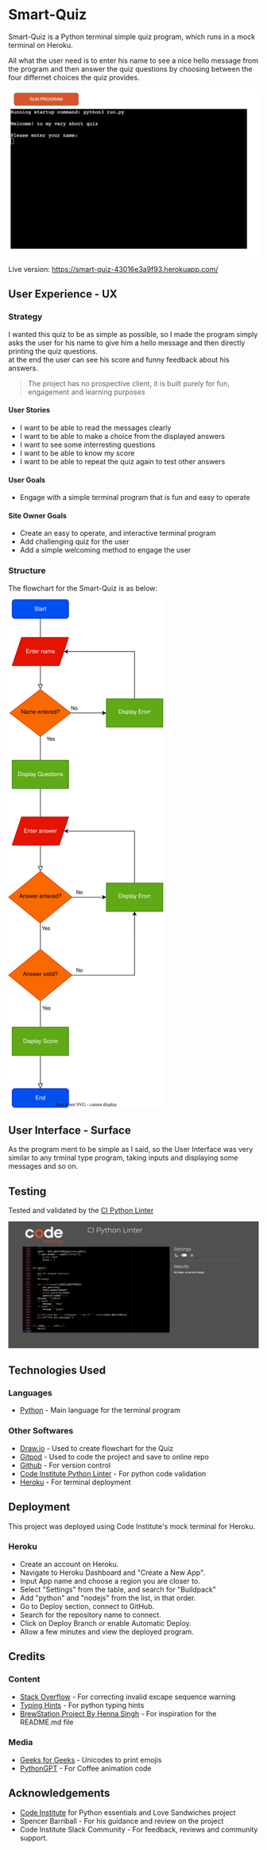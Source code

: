 # Smart-Quiz

Smart-Quiz is a Python terminal simple quiz program, which runs in a mock terminal on Heroku.

All what the user need is to enter his name to see a nice hello message from the program and then answer the quiz questions by choosing between the four differnet choices the quiz provides.

![Main Image](readme-content/main-photo.jpeg)

Live version: https://smart-quiz-43016e3a9f93.herokuapp.com/

## User Experience - UX

### Strategy

I wanted this quiz to be as simple as possible, so I made the program simply asks the user for his name to give him a hello message and then directly printing the quiz questions.<br>
at the end the user can see his score and funny feedback about his answers.

> The project has no prospective client, it is built purely for fun, engagement and learning purposes

#### User Stories
- I want to be able to read the messages clearly
- I want to be able to make a choice from the displayed answers
- I want to see some interresting questions
- I want to be able to know my score
- I want to be able to repeat the quiz again to test other answers

#### User Goals
- Engage with a simple terminal program that is fun and easy to operate

#### Site Owner Goals
- Create an easy to operate, and interactive terminal program
- Add challenging quiz for the user
- Add a simple welcoming method to engage the user

### Structure

The flowchart for the Smart-Quiz is as below:

![Flowchart](readme-content/FlowChart.svg)

## User Interface - Surface

As the program ment to be simple as I said, so the User Interface was very similar to any trminal type program, taking inputs and displaying some messages and so on.

## Testing

Tested and validated by the [CI Python Linter](https://pep8ci.herokuapp.com/)

![Testing](readme-content/testingPhoto.jpeg)

## Technologies Used

### Languages

- [Python](https://www.python.org/) - Main language for the terminal program

### Other Softwares

- [Draw.io](https://app.diagrams.net/) - Used to create flowchart for the Quiz
- [Gitpod](https://www.gitpod.io/#get-started) - Used to code the project and save to online repo
- [Github](https://github.com/) - For version control
- [Code Institute Python Linter](https://pep8ci.herokuapp.com/) - For python code validation
- [Heroku](https://id.heroku.com/login) - For terminal deployment


## Deployment

This project was deployed using Code Institute's mock terminal for Heroku.

### Heroku 

- Create an account on Heroku.
- Navigate to Heroku Dashboard and "Create a New App".
- Input App name and choose a region you are closer to.
- Select "Settings" from the table, and search for "Buildpack"
- Add "python" and "nodejs" from the list, in that order.
- Go to Deploy section, connect to GitHub.
- Search for the repository name to connect.
- Click on Deploy Branch or enable Automatic Deploy.
- Allow a few minutes and view the deployed program.

## Credits

### Content

- [Stack Overflow](https://stackoverflow.com/questions/52335970/how-to-fix-syntaxwarning-invalid-escape-sequence-in-python) - For correcting invalid excape sequence warning
- [Typing Hints](https://docs.python.org/3/library/typing.html) - For python typing hints
- [BrewStation Project By Henna Singh](https://github.com/hennasingh/BrewStation) - For inspiration for the README.md file

### Media
- [Geeks for Geeks](https://www.geeksforgeeks.org/python-program-to-print-emojis/) - Unicodes to print emojis
- [PythonGPT](https://openai.com/chatgpt/) - For Coffee animation code


## Acknowledgements
- [Code Institute](https://codeinstitute.net/) for Python essentials and Love Sandwiches project
- Spencer Barriball  - For his guidance and review on the project
- Code Institute Slack Community - For feedback, reviews and community support.